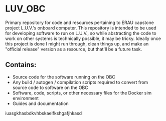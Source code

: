 # LUV_OBC
Primary repository for code and resources pertaining to ERAU capstone project L.U.V.'s onboard computer.
This repository is intended to be used for developing software to run on L.U.V., so while abstracting the code to work on other systems is technically possible, it may be tricky.
Ideally once this project is done I might run through, clean things up, and make an "official release" version as a resource, but that'll be a future task.

## Contains:
- Source code for the software running on the OBC
- Any build / autogen / compilation scripts required to convert from source code to software on the OBC
- Software, code, scripts, or other necessary files for the Docker sim environment
- Guides and documentation

iuasgkhasbdkvhbskaelfkshgafjhkasd
